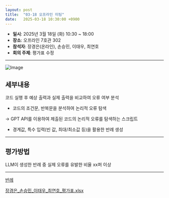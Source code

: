 ```yaml
---
layout: post
title:  "03-18 오프라인 미팅"
date:   2025-03-18 10:30:00 +0900
---
```


- **일시**: 2025년 3월 18일 (화) 10:30 ~ 18:00
- **장소**: 오프라인 7호관 302
- **참석자**: 장경은(온라인), 손승민, 이태우, 최연호
- **회의 주제**: 평가표 수정

---

![Image](https://github.com/user-attachments/assets/ec325324-592e-4f1d-86ff-4a7b33c33063)
## 세부내용

코드 실행 후 예상 출력과 실제 출력을 비교하여 오류 여부 분석

- 코드의 조건문, 반복문을 분석하여 논리적 오류 탐색

→ GPT API를 이용하여 제출된 코드의 논리적 오류를 탐색하는 스크립트

- 경계값, 특수 입력(빈 값, 최대/최소값 등)을 활용한 반례 생성

---

## 평가방법

LLM이 생성한 반례 중 실제 오류를 유발한 비율 xx퍼 이상

---

[반례](https://www.notion.so/1ba4378af66f809890afe036a36db820?pvs=21)

[장경은_손승민_이태우_최연호_평가표.xlsx](https://github.com/user-attachments/files/19408150/_._._._.xlsx)